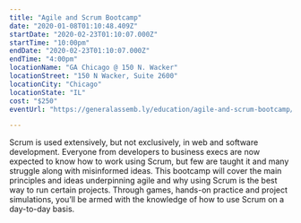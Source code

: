 ```yaml
---
title: "Agile and Scrum Bootcamp"
date: "2020-01-08T01:10:48.409Z"
startDate: "2020-02-23T01:10:07.000Z"
startTime: "10:00pm"
endDate: "2020-02-23T01:10:07.000Z"
endTime: "4:00pm"
locationName: "GA Chicago @ 150 N. Wacker"
locationStreet: "150 N Wacker, Suite 2600"
locationCity: "Chicago"
locationState: "IL"
cost: "$250"
eventUrl: "https://generalassemb.ly/education/agile-and-scrum-bootcamp/chicago/95771"

---
```


Scrum is used extensively, but not exclusively, in web and software development. Everyone from developers to business execs are now expected to know how to work using Scrum, but few are taught it and many struggle along with misinformed ideas. This bootcamp will cover the main principles and ideas underpinning agile and why using Scrum is the best way to run certain projects. Through games, hands-on practice and project simulations, you’ll be armed with the knowledge of how to use Scrum on a day-to-day basis.

